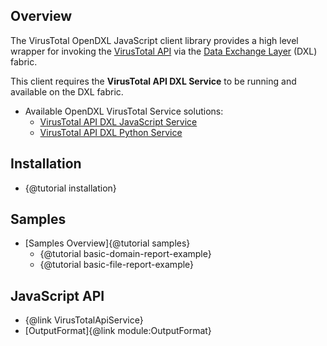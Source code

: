 ## Overview

The VirusTotal OpenDXL JavaScript client library provides a high level 
wrapper for invoking the 
[VirusTotal API](https://www.virustotal.com) via the 
[Data Exchange Layer](http://www.mcafee.com/us/solutions/data-exchange-layer.aspx) (DXL) fabric.

This client requires the **VirusTotal API DXL Service** to be running 
and available on the DXL fabric. 

* Available OpenDXL VirusTotal Service solutions:
  * [VirusTotal API DXL JavaScript Service](https://github.com/opendxl/opendxl-virustotal-service-javascript)
  * [VirusTotal API DXL Python Service](https://github.com/opendxl/opendxl-virustotal-service-python)

## Installation

* {@tutorial installation}

## Samples

* [Samples Overview]{@tutorial samples}
  * {@tutorial basic-domain-report-example}
  * {@tutorial basic-file-report-example}

## JavaScript API

* {@link VirusTotalApiService}
* [OutputFormat]{@link module:OutputFormat}
